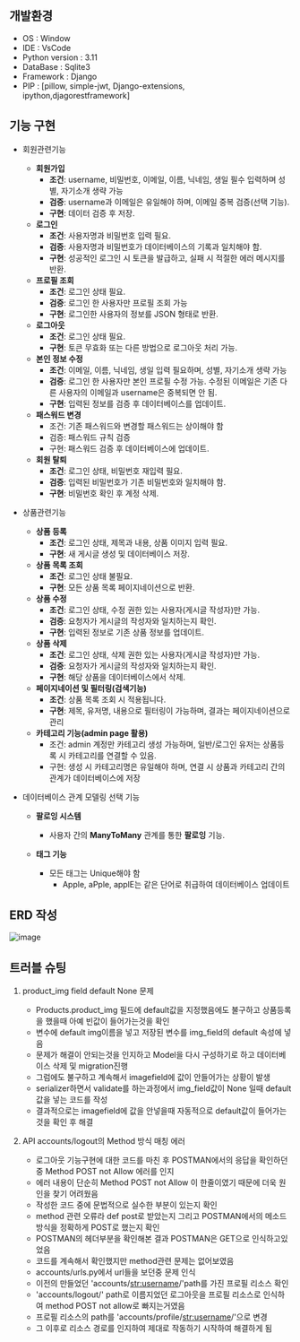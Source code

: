## **개발환경**
- OS : Window
- IDE : VsCode
- Python version : 3.11
- DataBase : Sqlite3
- Framework : Django
- PIP : [pillow, simple-jwt, Django-extensions, ipython,djagorestframework]


## **기능 구현**
- 회원관련기능
    - **회원가입**
        - **조건**: username, 비밀번호, 이메일, 이름, 닉네임, 생일 필수 입력하며 성별, 자기소개 생략 가능
        - **검증**: username과 이메일은 유일해야 하며, 이메일 중복 검증(선택 기능).
        - **구현**: 데이터 검증 후 저장.
    - **로그인**
        - **조건**: 사용자명과 비밀번호 입력 필요.
        - **검증**: 사용자명과 비밀번호가 데이터베이스의 기록과 일치해야 함.
        - **구현**: 성공적인 로그인 시 토큰을 발급하고, 실패 시 적절한 에러 메시지를 반환.
    - **프로필 조회**
        - **조건**: 로그인 상태 필요.
        - **검증**: 로그인 한 사용자만 프로필 조회 가능
        - **구현**: 로그인한 사용자의 정보를 JSON 형태로 반환.
    - **로그아웃**
        - **조건**: 로그인 상태 필요.
        - **구현**: 토큰 무효화 또는 다른 방법으로 로그아웃 처리 가능.
    - **본인 정보 수정**
        - **조건**: 이메일, 이름, 닉네임, 생일 입력 필요하며, 성별, 자기소개 생략 가능
        - **검증**: 로그인 한 사용자만 본인 프로필 수정 가능. 수정된 이메일은 기존 다른 사용자의 이메일과 username은 중복되면 안 됨.
        - **구현**: 입력된 정보를 검증 후 데이터베이스를 업데이트.
    - **패스워드 변경**
        - 조건: 기존 패스워드와 변경할 패스워드는 상이해야 함
        - 검증: 패스워드 규칙 검증
        - 구현: 패스워드 검증 후 데이터베이스에 업데이트.
    - **회원 탈퇴**
        - **조건**: 로그인 상태, 비밀번호 재입력 필요.
        - **검증**: 입력된 비밀번호가 기존 비밀번호와 일치해야 함.
        - **구현**: 비밀번호 확인 후 계정 삭제.

- 상품관련기능
    - **상품 등록**
        - **조건**: 로그인 상태, 제목과 내용, 상품 이미지 입력 필요.
        - **구현**: 새 게시글 생성 및 데이터베이스 저장.
    - **상품 목록 조회**
        - **조건**: 로그인 상태 불필요.
        - **구현**: 모든 상품 목록 페이지네이션으로 반환.
    - **상품 수정**
        - **조건**: 로그인 상태, 수정 권한 있는 사용자(게시글 작성자)만 가능.
        - **검증**: 요청자가 게시글의 작성자와 일치하는지 확인.
        - **구현**: 입력된 정보로 기존 상품 정보를 업데이트.
    - **상품 삭제**
        - **조건**: 로그인 상태, 삭제 권한 있는 사용자(게시글 작성자)만 가능.
        - **검증**: 요청자가 게시글의 작성자와 일치하는지 확인.
        - **구현**: 해당 상품을 데이터베이스에서 삭제.
    - **페이지네이션 및 필터링(검색기능)**
        - **조건**: 상품 목록 조회 시 적용됩니다.
        - **구현**: 제목, 유저명, 내용으로 필터링이 가능하며, 결과는 페이지네이션으로 관리
    - **카테고리 기능(admin page 활용)**
        - 조건: admin 계정만 카테고리 생성 가능하며, 일반/로그인 유저는 상품등록 시 카테고리를 연결할 수 있음.
        - 구현: 생성 시 카테고리명은 유일해야 하며, 연결 시 상품과 카테고리 간의 관계가 데이터베이스에 저장

- 데이터베이스 관계 모델링 선택 기능
    - **팔로잉 시스템**
        - 사용자 간의 **ManyToMany** 관계를 통한 **팔로잉** 기능.
    
    - **태그 기능**
        - 모든 태그는 Unique해야 함
            - Apple, aPple, applE는 같은 단어로 취급하여 데이터베이스 업데이트
         
## **ERD 작성**
![image](https://github.com/user-attachments/assets/751c25f5-a0f9-48b5-9b15-c25bc462a65e)

## **트러블 슈팅**
1. product_img field default None 문제
   - Products.product_img 필드에 default값을 지정했음에도 불구하고 상품등록을 했을때 아예 빈값이 들어가는것을 확인
   - 변수에 default img이름을 넣고 저장된 변수를 img_field의 default 속성에 넣음
   - 문제가 해결이 안되는것을 인지하고 Model을 다시 구성하기로 하고 데이터베이스 삭제 및 migration진행
   - 그럼에도 불구하고 계속해서 imagefield에 값이 안들어가는 상황이 발생
   - serializer하면서 validate를 하는과정에서 img_field값이 None 일때 default값을 넣는 코드를 작성
   - 결과적으로는 imagefield에 값을 안넣을때 자동적으로 default값이 들어가는것을 확인 후 해결

2. API accounts/logout의 Method 방식 매칭 에러
   - 로그아웃 기능구현에 대한 코드를 마친 후 POSTMAN에서의 응답을 확인하던 중 Method POST not Allow 에러를 인지
   - 에러 내용이 단순히 Method POST not Allow 이 한줄이였기 때문에 더욱 원인을 찾기 어려웠음
   - 작성한 코드 중에 문법적으로 실수한 부분이 있는지 확인
   - method 관련 오류라 def post로 받았는지 그리고 POSTMAN에서의 메소드 방식을 정확하게 POST로 했는지 확인
   - POSTMAN의 헤더부분을 확인해본 결과 POSTMAN은 GET으로 인식하고있었음
   - 코드를 계속해서 확인했지만 method관련 문제는 없어보였음
   - accounts/urls.py에서 url들을 보던중 문제 인식
   - 이전의 만들었던 'accounts/<str:username>/'path를 가진 프로필 리소스 확인
   - 'accounts/logout/' path로 이름지었던 로그아웃을 프로필 리소스로 인식하여 method POST not allow로 빠지는거였음
   - 프로필 리소스의 path를 'accounts/profile/<str:username>/'으로 변경
   - 그 이후로 리소스 경로를 인지하여 제대로 작동하기 시작하여 해결하게 됨
